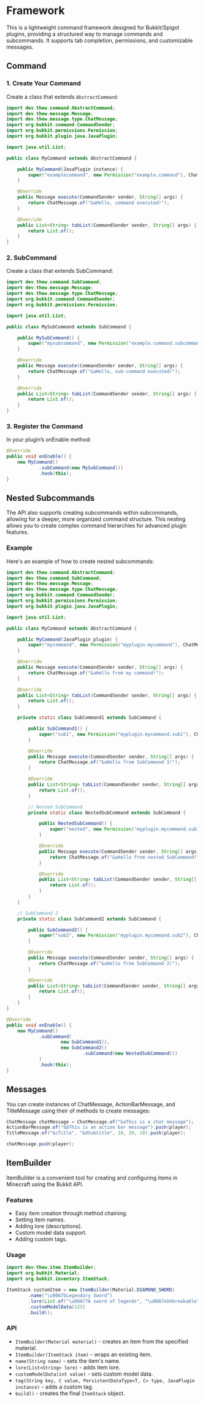 
# Framework

This is a lightweight command framework designed for Bukkit/Spigot plugins, providing a structured way to manage commands and subcommands. It supports tab completion, permissions, and customizable messages.

## Command

### 1. Create Your Command

Create a class that extends `AbstractCommand`:

```java
import dev.thew.command.AbstractCommand;
import dev.thew.message.Message;
import dev.thew.message.type.ChatMessage;
import org.bukkit.command.CommandSender;
import org.bukkit.permissions.Permission;
import org.bukkit.plugin.java.JavaPlugin;

import java.util.List;

public class MyCommand extends AbstractCommand {

    public MyCommand(JavaPlugin instance) {
        super("examplecommand", new Permission("example.command"), ChatMessage.of("&cYou don't have permission!"));
    }

    @Override
    public Message execute(CommandSender sender, String[] args) {
        return ChatMessage.of("&aHello, command executed!");
    }

    @Override
    public List<String> tabList(CommandSender sender, String[] args) {
        return List.of();
    }
}
```

### 2. SubCommand

Create a class that extends SubCommand:

```java
import dev.thew.command.SubCommand;
import dev.thew.message.Message;
import dev.thew.message.type.ChatMessage;
import org.bukkit.command.CommandSender;
import org.bukkit.permissions.Permission;

import java.util.List;

public class MySubCommand extends SubCommand {

    public MySubCommand() {
        super("mysubcommand", new Permission("example.command.subcommand"), ChatMessage.of("&cYou don't have permission!"));
    }

    @Override
    public Message execute(CommandSender sender, String[] args) {
        return ChatMessage.of("&aHello, sub-command executed!");
    }

    @Override
    public List<String> tabList(CommandSender sender, String[] args) {
        return List.of();
    }
}
```

### 3. Register the Command

In your plugin’s onEnable method:

```java
@Override
public void onEnable() {
    new MyCommand()
            .subCommand(new MySubCommand())
            .hook(this);
}
```

## Nested Subcommands

The API also supports creating subcommands within subcommands, allowing for a deeper, more organized command structure. This nesting allows you to create complex command hierarchies for advanced plugin features.

### Example

Here's an example of how to create nested subcommands:

```java
import dev.thew.command.AbstractCommand;
import dev.thew.command.SubCommand;
import dev.thew.message.Message;
import dev.thew.message.type.ChatMessage;
import org.bukkit.command.CommandSender;
import org.bukkit.permissions.Permission;
import org.bukkit.plugin.java.JavaPlugin;

import java.util.List;

public class MyCommand extends AbstractCommand {

    public MyCommand(JavaPlugin plugin) {
        super("mycommand", new Permission("myplugin.mycommand"), ChatMessage.of("&cYou don't have permission!"));
    }

    @Override
    public Message execute(CommandSender sender, String[] args) {
        return ChatMessage.of("&aHello from my command!");
    }

    @Override
    public List<String> tabList(CommandSender sender, String[] args) {
        return List.of();
    }

    private static class SubCommand1 extends SubCommand {

        public SubCommand1() {
            super("sub1", new Permission("myplugin.mycommand.sub1"), ChatMessage.of("&cYou don't have permission for sub1!"));
        }

        @Override
        public Message execute(CommandSender sender, String[] args) {
            return ChatMessage.of("&aHello from SubCommand 1!");
        }

        @Override
        public List<String> tabList(CommandSender sender, String[] args) {
            return List.of();
        }

        // Nested SubCommand
        private static class NestedSubCommand extends SubCommand {

            public NestedSubCommand() {
                super("nested", new Permission("myplugin.mycommand.sub1.nested"), ChatMessage.of("&cYou don't have permission for nested command!"));
            }

            @Override
            public Message execute(CommandSender sender, String[] args) {
                return ChatMessage.of("&aHello from nested SubCommand!");
            }

            @Override
            public List<String> tabList(CommandSender sender, String[] args) {
                return List.of();
            }
        }
    }

    // SubCommand 2
    private static class SubCommand2 extends SubCommand {

        public SubCommand2() {
            super("sub2", new Permission("myplugin.mycommand.sub2"), ChatMessage.of("&cYou don't have permission for sub2!"));
        }

        @Override
        public Message execute(CommandSender sender, String[] args) {
            return ChatMessage.of("&aHello from SubCommand 2!");
        }

        @Override
        public List<String> tabList(CommandSender sender, String[] args) {
            return List.of();
        }
    }
}
```

```java
@Override
public void onEnable() {
    new MyCommand()
            .subCommand(
                    new SubCommand1(), 
                    new SubCommand2()
                            .subCommand(new NestedSubCommand())
            )
            .hook(this);
}
```

## Messages

You can create instances of ChatMessage, ActionBarMessage, and TitleMessage using their of methods to create messages:

```java
ChatMessage chatMessage = ChatMessage.of("&aThis is a chat message");
ActionBarMessage.of("&bThis is an action bar message").push(player);
TitleMessage.of("&cTitle", "&dSubtitle", 10, 20, 10).push(player);

chatMessage.push(player);
```

## ItemBuilder

ItemBuilder is a convenient tool for creating and configuring items in Minecraft using the Bukkit API.

### Features

- Easy item creation through method chaining.
- Setting item names.
- Adding lore (descriptions).
- Custom model data support.
- Adding custom tags.

### Usage

```java
import dev.thew.item.ItemBuilder;
import org.bukkit.Material;
import org.bukkit.inventory.ItemStack;

ItemStack customItem = new ItemBuilder(Material.DIAMOND_SWORD)
        .name("\u00A7bLegendary Sword")
        .lore(List.of("\u00A77A sword of legends", "\u00A7eUnbreakable"))
        .customModelData(123)
        .build();
```

### API

- `ItemBuilder(Material material)` - creates an item from the specified material.
- `ItemBuilder(ItemStack item)` - wraps an existing item.
- `name(String name)` - sets the item's name.
- `lore(List<String> lore)` - adds item lore.
- `customModelData(int value)` - sets custom model data.
- `tag(String key, C value, PersistentDataType<T, C> type, JavaPlugin instance)` - adds a custom tag.
- `build()` - creates the final `ItemStack` object.


